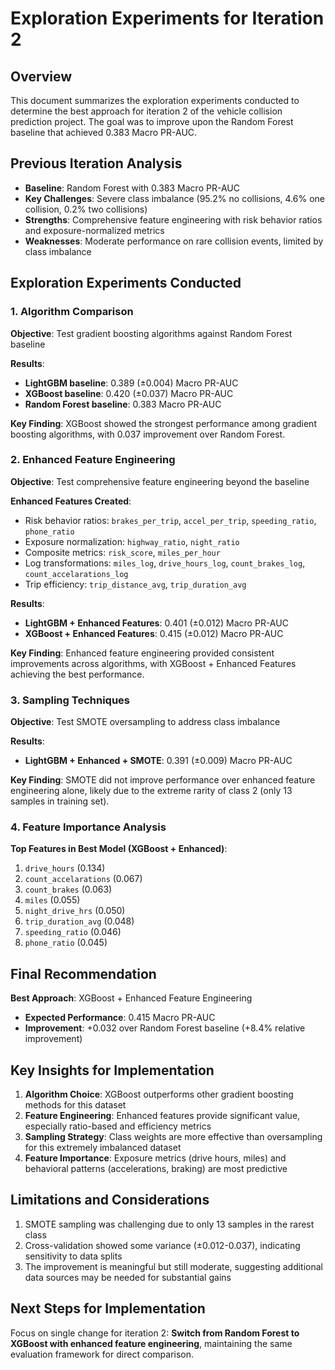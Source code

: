 # Exploration Experiments for Iteration 2

## Overview
This document summarizes the exploration experiments conducted to determine the best approach for iteration 2 of the vehicle collision prediction project. The goal was to improve upon the Random Forest baseline that achieved 0.383 Macro PR-AUC.

## Previous Iteration Analysis
- **Baseline**: Random Forest with 0.383 Macro PR-AUC
- **Key Challenges**: Severe class imbalance (95.2% no collisions, 4.6% one collision, 0.2% two collisions)
- **Strengths**: Comprehensive feature engineering with risk behavior ratios and exposure-normalized metrics
- **Weaknesses**: Moderate performance on rare collision events, limited by class imbalance

## Exploration Experiments Conducted

### 1. Algorithm Comparison
**Objective**: Test gradient boosting algorithms against Random Forest baseline

**Results**:
- **LightGBM baseline**: 0.389 (±0.004) Macro PR-AUC
- **XGBoost baseline**: 0.420 (±0.037) Macro PR-AUC
- **Random Forest baseline**: 0.383 Macro PR-AUC

**Key Finding**: XGBoost showed the strongest performance among gradient boosting algorithms, with 0.037 improvement over Random Forest.

### 2. Enhanced Feature Engineering
**Objective**: Test comprehensive feature engineering beyond the baseline

**Enhanced Features Created**:
- Risk behavior ratios: `brakes_per_trip`, `accel_per_trip`, `speeding_ratio`, `phone_ratio`
- Exposure normalization: `highway_ratio`, `night_ratio`
- Composite metrics: `risk_score`, `miles_per_hour`
- Log transformations: `miles_log`, `drive_hours_log`, `count_brakes_log`, `count_accelarations_log`
- Trip efficiency: `trip_distance_avg`, `trip_duration_avg`

**Results**:
- **LightGBM + Enhanced Features**: 0.401 (±0.012) Macro PR-AUC
- **XGBoost + Enhanced Features**: 0.415 (±0.012) Macro PR-AUC

**Key Finding**: Enhanced feature engineering provided consistent improvements across algorithms, with XGBoost + Enhanced Features achieving the best performance.

### 3. Sampling Techniques
**Objective**: Test SMOTE oversampling to address class imbalance

**Results**:
- **LightGBM + Enhanced + SMOTE**: 0.391 (±0.009) Macro PR-AUC

**Key Finding**: SMOTE did not improve performance over enhanced feature engineering alone, likely due to the extreme rarity of class 2 (only 13 samples in training set).

### 4. Feature Importance Analysis
**Top Features in Best Model (XGBoost + Enhanced)**:
1. `drive_hours` (0.134)
2. `count_accelarations` (0.067) 
3. `count_brakes` (0.063)
4. `miles` (0.055)
5. `night_drive_hrs` (0.050)
6. `trip_duration_avg` (0.048)
7. `speeding_ratio` (0.046)
8. `phone_ratio` (0.045)

## Final Recommendation

**Best Approach**: XGBoost + Enhanced Feature Engineering
- **Expected Performance**: 0.415 Macro PR-AUC
- **Improvement**: +0.032 over Random Forest baseline (+8.4% relative improvement)

## Key Insights for Implementation

1. **Algorithm Choice**: XGBoost outperforms other gradient boosting methods for this dataset
2. **Feature Engineering**: Enhanced features provide significant value, especially ratio-based and efficiency metrics
3. **Sampling Strategy**: Class weights are more effective than oversampling for this extremely imbalanced dataset
4. **Feature Importance**: Exposure metrics (drive hours, miles) and behavioral patterns (accelerations, braking) are most predictive

## Limitations and Considerations

1. SMOTE sampling was challenging due to only 13 samples in the rarest class
2. Cross-validation showed some variance (±0.012-0.037), indicating sensitivity to data splits
3. The improvement is meaningful but still moderate, suggesting additional data sources may be needed for substantial gains

## Next Steps for Implementation

Focus on single change for iteration 2: **Switch from Random Forest to XGBoost with enhanced feature engineering**, maintaining the same evaluation framework for direct comparison.